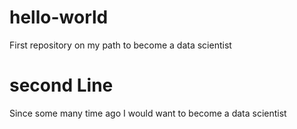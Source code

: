 # hello-world
First repository on my path to become a data scientist 
# second Line 
Since some many time ago I would want to become a data scientist
